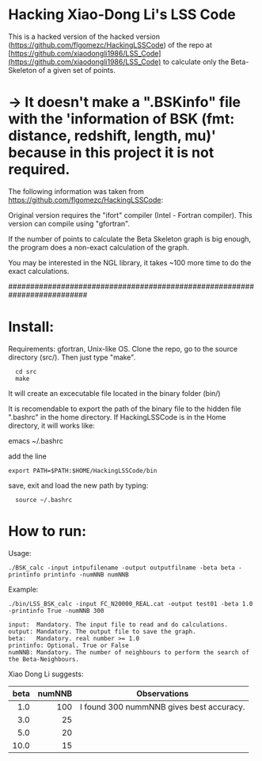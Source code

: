 # Hacking Xiao-Dong Li's LSS Code

This is a hacked version of the hacked version (https://github.com/flgomezc/HackingLSSCode) of the repo at
[https://github.com/xiaodongli1986/LSS_Code](https://github.com/xiaodongli1986/LSS_Code)
to calculate only the Beta-Skeleton of a given set of points.

# -> It doesn't make a ".BSKinfo" file with the 'information of BSK (fmt: distance, redshift, length, mu)' because in this project it is not required.

The following information was taken from https://github.com/flgomezc/HackingLSSCode:

Original version requires the "ifort" compiler (Intel - Fortran compiler).
This version can compile using "gfortran".

If the number of points to calculate the Beta Skeleton graph is big enough,
the program does a non-exact calculation of the graph.

You may be interested in the NGL library, it takes ~100 more time to do
the exact calculations.

##########################################################################

# Install:

Requirements: gfortran, Unix-like OS.
Clone the repo, go to the source directory (src/). Then just type "make".

      cd src
      make

It will create an excecutable file located in the binary folder (bin/)

It is recomendable to export the path of the binary file to the hidden 
file ".bashrc" in the home directory.
If HackingLSSCode is in the Home directory, it will works like:

   emacs ~/.bashrc

add the line

    export PATH=$PATH:$HOME/HackingLSSCode/bin

save, exit and load the new path by typing:

      source ~/.bashrc

      
# How to run:

Usage:

	./BSK_calc -input intpufilename -output outputfilname -beta beta -printinfo printinfo -numNNB numNNB 

Example:

	./bin/LSS_BSK_calc -input FC_N20000_REAL.cat -output test01 -beta 1.0 -printinfo True -numNNB 300

	input:	Mandatory. The input file to read and do calculations.
	output:	Mandatory. The output file to save the graph.
	beta:	Mandatory. real number >= 1.0
	printinfo: Optional. True or False
	numNNB: Mandatory. The number of neighbours to perform the search of the Beta-Neighbours.

Xiao Dong Li suggests:	

|beta   | numNNB |  Observations                           |
|------:|-------:|-----------------------------------------|
|1.0	|   100	 |I found 300 nummNNB gives best accuracy. |
|3.0	|    25  |                                         |
|5.0	|    20  |                                         |
|10.0	|    15  |                                         |
